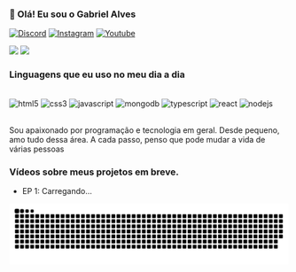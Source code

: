 ### 🔪 Olá! Eu sou o Gabriel Alves


[![Discord](https://img.shields.io/badge/Discord-7289DA?style=for-the-badge&logo=discord&logoColor=white)](https://discordapp.com/users/1139283836136599644) 
[![Instagram](https://img.shields.io/badge/Instagram-E4405F?style=for-the-badge&logo=instagram&logoColor=white)](https://www.instagram.com/gablxvi/)
[![Youtube](https://img.shields.io/badge/YouTube-FF0000?style=for-the-badge&logo=youtube&logoColor=white)](https://www.youtube.com/channel/UC2tt5nTmCBUo_tdVSqak_5A)


<div>
  <img height="180em" src="https://github-readme-stats.vercel.app/api?username=gablxvi&show_icons=true&theme=dark"/>
  <img height="180em" src="https://github-readme-stats.vercel.app/api/top-langs/?username=gablxvi&layout=compact&theme=dark"/>

### Linguagens que eu uso no meu dia a dia

<div style="display: inline_block"><br/>
  <img aling="center" alt="html5" src="https://img.shields.io/badge/HTML5-E34F26?style=for-the-badge&logo=html5&logoColor=white" />
  <img aling="center" alt="css3" src="https://img.shields.io/badge/CSS3-1572B6?style=for-the-badge&logo=css3&logoColor=white" />
  <img aling="center" alt="javascript" src="https://img.shields.io/badge/JavaScript-F7DF1E?style=for-the-badge&logo=javascript&logoColor=black" />
  <img aling="center" alt="mongodb" src="https://img.shields.io/badge/MongoDB-4EA94B?style=for-the-badge&logo=mongodb&logoColor=white" />
  <img aling="center" alt="typescript" src="https://img.shields.io/badge/TypeScript-007ACC?style=for-the-badge&logo=typescript&logoColor=white" />
  <img aling="center" alt="react" src="https://img.shields.io/badge/React-20232A?style=for-the-badge&logo=react&logoColor=61DAFB" />
  <img aling="center" alt="nodejs" src="https://img.shields.io/badge/Node.js-43853D?style=for-the-badge&logo=node.js&logoColor=white" />
</div><br/>


Sou apaixonado por programação e tecnologia em geral. Desde pequeno, amo tudo dessa área. A cada passo, penso que pode mudar a vida de várias pessoas

### Vídeos sobre meus projetos em breve.

- EP 1: Carregando...

<picture>
  <source media="(prefers-color-scheme: dark)" srcset="https://raw.githubusercontent.com/platane/platane/output/github-contribution-grid-snake-dark.svg">
  <source media="(prefers-color-scheme: light)" srcset="https://raw.githubusercontent.com/platane/platane/output/github-contribution-grid-snake.svg">
  <img alt="github contribution grid snake animation" src="https://raw.githubusercontent.com/platane/platane/output/github-contribution-grid-snake.svg">
</picture>
